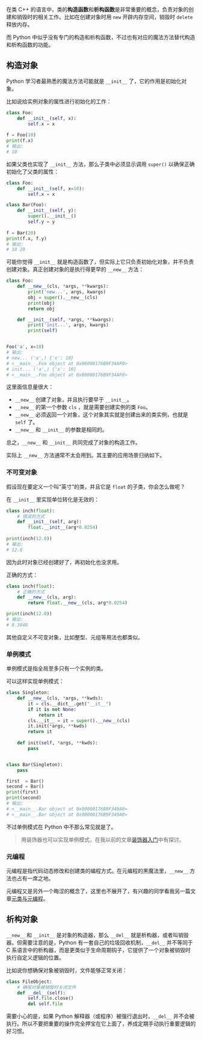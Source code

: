 在类 C++ 的语言中，类的**构造函数**和**析构函数**是非常重要的概念，负责对象的创建和销毁时的相关工作。比如在创建对象时用 `new` 开辟内存空间，销毁时 `delete` 释放内存。

而 Python 中似乎没有专门的构造和析构函数，不过也有对应的魔法方法替代构造和析构函数的功能。

## 构造对象

Python 学习者最熟悉的魔法方法可能就是 `__init__` 了，它的作用是初始化对象。

比如说给实例对象的属性进行初始化的工作：

```python
class Foo:
    def __init__(self, x):
        self.x = x
    
f = Foo(10)
print(f.x)
# 输出:
# 10
```

如果父类也实现了 `__init__` 方法，那么子类中必须显示调用 `super()` 以确保正确初始化了父类的属性：

```python
class Foo:
    def __init__(self, x=10):
        self.x = x

class Bar(Foo):
    def __init__(self, y):
        super().__init__()
        self.y = y
    
f = Bar(20)
print(f.x, f.y)
# 输出:
# 10 20
```

可能你觉得 `__init__` 就是构造函数了，但实际上它只负责初始化对象，并不负责创建对象。真正创建对象的是执行得更早的 `__new__` 方法：

```python
class Foo:
    def __new__(cls, *args, **kwargs):
        print('new...', args, kwargs)
        obj = super().__new__(cls)
        print(obj)
        return obj

    def __init__(self, *args, **kwargs):
        print('init...', args, kwargs)
        print(self)


Foo('a', x=10)
# 输出:
# new... ('a',) {'x': 10}
# <__main__.Foo object at 0x00000176B9F34AF0>
# init... ('a',) {'x': 10}
# <__main__.Foo object at 0x00000176B9F34AF0>
```

这里面信息量很大：

- `__new__` 创建了对象，并且执行要早于 `__init__`。
- `__new__` 的第一个参数 `cls` ，就是需要创建实例的类 `Foo`。
- `__new__` 必须返回一个对象，这个对象其实就是创建出来的类实例，也就是 `self` 了。
- `__new__` 和 `__init__` 的参数是相同的。

总之，`__new__` 和 `__init__` 共同完成了对象的构造工作。

实际上 `__new__` 方法通常不太会用到。其主要的应用场景归纳如下。

### 不可变对象

假设现在要定义一个叫“英寸”的类，并且它是 `float` 的子类，你会怎么做呢？

在 `__init__` 里实现单位转化是无效的：

```python
class inch(float):
    # 错误的方式
    def __init__(self, arg):
        float.__init__(arg*0.0254)
        
print(inch(12.0))
# 输出:
# 12.0
```

因为此时对象已经创建好了，再初始化也没求用。

正确的方式：

```python
class inch(float):
    # 正确的方式
    def __new__(cls, arg):
        return float.__new__(cls, arg*0.0254)

print(inch(12.0))
# 输出:
# 0.3048
```

其他自定义不可变对象，比如整型、元组等用法也都类似。

### 单例模式

单例模式是指全局至多只有一个实例的类。

可以这样实现单例模式：

```python
class Singleton:
    def __new__(cls, *args, **kwds):
        it = cls.__dict__.get("__it__")
        if it is not None:
            return it
        cls.__it__ = it = super().__new__(cls)
        it.init(*args, **kwds)
        return it
    
    def init(self, *args, **kwds):
        pass


class Bar(Singleton):
    pass

first  = Bar()
second = Bar()
print(first)
print(second)
# 输出:
# <__main__.Bar object at 0x00000176B9F349A0>
# <__main__.Bar object at 0x00000176B9F349A0>
```

不过单例模式在 Python 中不那么常见就是了。

> 用装饰器也可以实现单例模式，在我以前的文章[装饰器入门](https://www.dusaiphoto.com/article/139/)中有探讨。

### 元编程

元编程是指代码动态修改和创建类的编程方式。在元编程的黑魔法里，`__new__` 方法也占有一席之地。

元编程又是另外一个晦涩的概念了，这里也不展开了，有兴趣的同学看我另一篇文章[元类与元编程](https://www.dusaiphoto.com/article/142/)。

## 析构对象

`__new__` 和 `__init__` 是对象的构造器，那么 `__del__` 就是析构器，或者叫销毁器。但需要注意的是，Python 有一套自己的垃圾回收机制，`__del__` 并不等同于 C 系语言中的析构器，而是更类似于生命周期钩子，它提供了一个对象被销毁时执行自定义逻辑的位置。

比如说你想确保对象被销毁时，文件能够正常关闭：

```python
class FileObject:
    # 确保对象被销毁时关闭文件
    def __del__(self):
        self.file.close()
        del self.file
```

需要小心的是，如果 Python 解释器（或程序）被强行退出时，`__del__` 并不会被执行。所以不要把重要的操作完全押宝在它上面了，养成定期手动执行重要逻辑的好习惯。